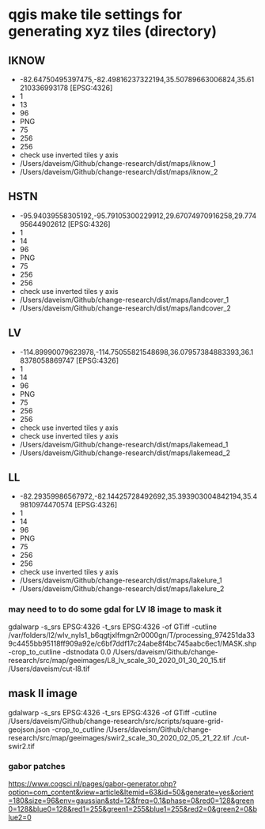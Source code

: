 # qgis make tile settings for generating xyz tiles (directory)

## IKNOW
* -82.64750495397475,-82.49816237322194,35.50789663006824,35.61210336993178 [EPSG:4326]
* 1
* 13
* 96
* PNG
* 75
* 256
* 256
* check use inverted tiles y axis
* /Users/daveism/Github/change-research/dist/maps/iknow_1
* /Users/daveism/Github/change-research/dist/maps/iknow_2

## HSTN
* -95.94039558305192,-95.79105300229912,29.67074970916258,29.77495644902612 [EPSG:4326]
* 1
* 14
* 96
* PNG
* 75
* 256
* 256
* check use inverted tiles y axis
* /Users/daveism/Github/change-research/dist/maps/landcover_1
* /Users/daveism/Github/change-research/dist/maps/landcover_2

## LV
* -114.89990079623978,-114.75055821548698,36.07957384883393,36.18378058869747 [EPSG:4326]
* 1
* 14
* 96
* PNG
* 75
* 256
* 256
* check use inverted tiles y axis
* check use inverted tiles y axis
* /Users/daveism/Github/change-research/dist/maps/lakemead_1
* /Users/daveism/Github/change-research/dist/maps/lakemead_2

## LL
* -82.29359986567972,-82.14425728492692,35.393903004842194,35.49810974470574 [EPSG:4326]
* 1
* 14
* 96
* PNG
* 75
* 256
* 256
* check use inverted tiles y axis
* /Users/daveism/Github/change-research/dist/maps/lakelure_1
* /Users/daveism/Github/change-research/dist/maps/lakelure_2

### may need to to do some gdal for LV l8 image to mask it
gdalwarp -s_srs EPSG:4326 -t_srs EPSG:4326 -of GTiff -cutline /var/folders/l2/wlv_nyls1_b6qgtjxlfmgn2r0000gn/T/processing_974251da339c4455bb95118ff909a92e/c6bf7ddf17c24abe8f4bc745aabc6ec1/MASK.shp -crop_to_cutline -dstnodata 0.0 /Users/daveism/Github/change-research/src/map/geeimages/L8_lv_scale_30_2020_01_30_20_15.tif /Users/daveism/cut-l8.tif

## mask ll image
gdalwarp -s_srs EPSG:4326 -t_srs EPSG:4326 -of GTiff -cutline /Users/daveism/Github/change-research/src/scripts/square-grid-geojson.json -crop_to_cutline /Users/daveism/Github/change-research/src/map/geeimages/swir2_scale_30_2020_02_05_21_22.tif  ./cut-swir2.tif

### gabor patches
https://www.cogsci.nl/pages/gabor-generator.php?option=com_content&view=article&Itemid=63&id=50&generate=yes&orient=180&size=96&env=gaussian&std=12&freq=0.1&phase=0&red0=128&green0=128&blue0=128&red1=255&green1=255&blue1=255&red2=0&green2=0&blue2=0
